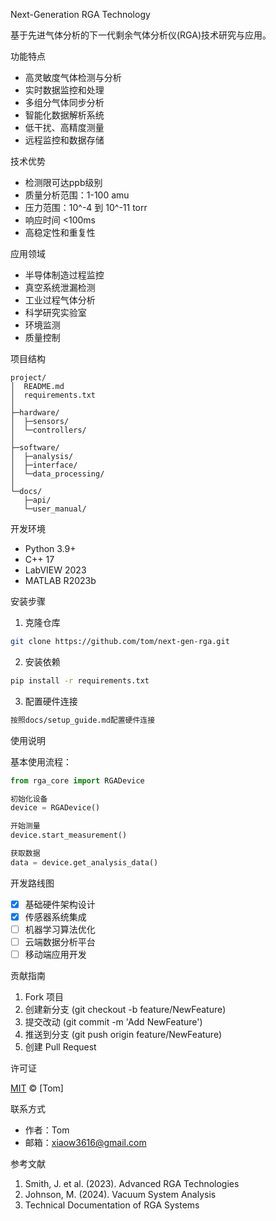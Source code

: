 Next-Generation RGA Technology

基于先进气体分析的下一代剩余气体分析仪(RGA)技术研究与应用。

功能特点

- 高灵敏度气体检测与分析
- 实时数据监控和处理
- 多组分气体同步分析
- 智能化数据解析系统
- 低干扰、高精度测量
- 远程监控和数据存储

技术优势

- 检测限可达ppb级别
- 质量分析范围：1-100 amu
- 压力范围：10^-4 到 10^-11 torr
- 响应时间 <100ms
- 高稳定性和重复性

应用领域

- 半导体制造过程监控
- 真空系统泄漏检测
- 工业过程气体分析
- 科学研究实验室
- 环境监测
- 质量控制

项目结构

```
project/
│  README.md
│  requirements.txt
│
├─hardware/
│  ├─sensors/
│  └─controllers/
│
├─software/
│  ├─analysis/
│  ├─interface/
│  └─data_processing/
│
└─docs/
   ├─api/
   └─user_manual/
```

开发环境

- Python 3.9+
- C++ 17
- LabVIEW 2023
- MATLAB R2023b

安装步骤

1. 克隆仓库
```bash
git clone https://github.com/tom/next-gen-rga.git
```

2. 安装依赖
```bash
pip install -r requirements.txt
```

3. 配置硬件连接
```bash
按照docs/setup_guide.md配置硬件连接
```

使用说明

基本使用流程：

```python
from rga_core import RGADevice

初始化设备
device = RGADevice()

开始测量
device.start_measurement()

获取数据
data = device.get_analysis_data()
```

开发路线图

- [x] 基础硬件架构设计
- [x] 传感器系统集成
- [ ] 机器学习算法优化
- [ ] 云端数据分析平台
- [ ] 移动端应用开发

贡献指南

1. Fork 项目
2. 创建新分支 (git checkout -b feature/NewFeature)
3. 提交改动 (git commit -m 'Add NewFeature')
4. 推送到分支 (git push origin feature/NewFeature)
5. 创建 Pull Request

许可证

[MIT](LICENSE) © [Tom]

联系方式

- 作者：Tom
- 邮箱：xiaow3616@gmail.com

参考文献

1. Smith, J. et al. (2023). Advanced RGA Technologies
2. Johnson, M. (2024). Vacuum System Analysis
3. Technical Documentation of RGA Systems

```
